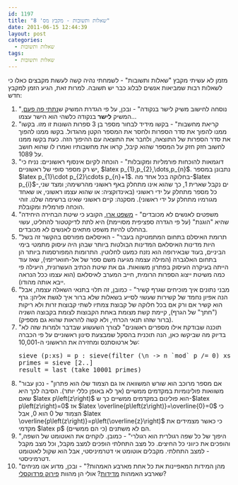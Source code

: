 ```yaml
---
id: 1197
title: "שאלות ותשובות - מקבץ מס' 8"
date: 2011-06-15 12:44:39
layout: post
categories: 
  - שאלות ותשובות
tags: 
  - שאלות ותשובות
---
```

מזמן לא עשיתי מקבץ "שאלות ותשובות" - לשמחתי נהיה קשה לעשות מקבצים כאלו כי לשאלות רבות שמביאות אנשים לבלוג כבר יש תשובה. למרות זאת, הגיע הזמן למקבץ חדש:
<ol>
	<li>"נוסחה לחישוב משיק לישר בנקודה" - ובכן, על פי הגדרת המשיק ש<a href="http://www.gadial.net/?p=856">נתתי פה פעם</a>, המשיק <strong>לישר</strong> בנקודה כלשהי הוא הישר עצמו...</li>
	<li>"קריאת מחשבות" - בקשו מידיד לבחור מספר בן 3 ספרות השונות זו מזו. בקשו ממנו להפוך את סדר הספרות ולחסר את המספר הקטן מהגדול. בקשו ממנו להפוך את סדר הספרות של התוצאה, ולחבר את התוצאה עם ההיפוך הזה. כעת בקשו ממנו לחשוב חזק חזק על המספר שהוא קיבל, קראו את מחשבותיו ואמרו לו שהוא חושב על 1089.</li>
	<li>"דוגמאות להוכחות פורמליות ומקובלות" - הוכחה לקיום אינסוף ראשוניים: נניח כי יש רק מספר סופי של ראשוניים, $latex p_{1},p_{2},\dots,p_{n}$. נתבונן במספר $latex p_{1}\cdot p_{2}\cdots p_{n}+1$. בחלוקה בכל אחד מה-$latex p_{i}$-ים נקבל שארית 1, כך שהוא אינו מתחלק באף ראשוני מהרשימה; ומצד שני, כל מספר מתחלק על ידי ראשוני (באינדוקציה: או שהוא עצמו ראשוני, או שאחד מגורמיו מתחלק על ידי ראשוני). מסקנה: קיים ראשוני שאינו ברשימה שלנו. זוהי הוכחה פורמלית ומקובלת.</li>
	<li>"משפטים לאנשים לא מכובדים" - <a href="http://www.gadial.net/?p=173">משפט ארו</a>, הקובע כי שיטת הבחירה היחידה שהיא "הוגנת" (על פי הגדרה ספציפית מסויימת) היא לתת לדיקטטור להחליט, עשוי בהחלט להיות משפט מתאים לאנשים לא מכובדים.</li>
	<li>"תרומת האיסלם בתחום המתמטיקה בעבר" - האיסלאם מפורסם בהקשר זה בשל היות מדינות האיסלאם המדינות הבולטות ביותר שבהן היה עיסוק מתמטי בימי הביניים, בעוד שבאירופה הוא נזנח כמעט לחלוטין. התרומות המפורסמות ביותר הן בתחום האלגברה (המילה עצמה מגיעה משם ספר של אל-חוואריזמי), שאז עוד הייתה בעיקרה העיסוק בפתרון משוואות. גם את שיטת הכתיב העשרונית, היעילה פי כמה משיטת ייצוג הספרות הרומית, חייב המערב לאיסלאם (הוא עצמו ככל הנראה ייבא אותה מהודו).</li>
	<li>"מבני נתונים איך מוכיחים שגרף קשיר" - כמובן, זה תלוי בתנאי השאלה עצמה, אבל הנה אפיון נחמד של קשירות שעשוי לסייע בשאלות שלא ברור איך לגשת אליהן: גרף הוא קשיר אם ורק אם בכל חלוקה של קבוצת צמתיו לשתי קבוצות זרות ולא ריקות ("חתך" של הגרף), קיימת קשת מצומת באחת הקבוצות לצומת בקבוצה השניה (ברור שזהו תנאי הכרחי, ולא קשה להראות שהוא גם מספיק).</li>
	<li>"תוכנה שבודקת אילו מספרים ראשונים" לצורך השעשוע שבדבר ולמרות שזה לא בדיוק מה שביקשו כאן, הנה תוכנית בהסקל שמבצעת סינון ראשוניים על פי הכברה של ארטוסתנס ומחזירה את הראשוני ה-10,001:
<pre dir="ltr" style="text-align:left"">
sieve (p:xs) = p : sieve(filter (\n -&gt; n `mod` p /= 0) xs)
primes = sieve [2..]
result = last (take 10001 primes)
</pre>

</li>
	<li>"אם מספר מרוכב הוא שורש המשוואה אז גם הצמוד שלו הוא פתרון" - נכון עבור משוואות פולינומיות במקדמים ממשיים (אך לא באופן כללי יותר). הסיבה לכך היא שאם $latex p\left(z\right)$ הוא פולינום במקדמים ממשיים כך ש-$latex p\left(z\right)=0$ אז $latex \overline{p\left(z\right)}=\overline{0}=0$ כי הצמוד של 0 הוא 0, אבל $latex \overline{p\left(z\right)}=p\left(\overline{z}\right)$ כי כאשר מצמידים את מקדמי $latex p$ הם לא משתנים (כי הם ממשיים).</li>
	<li>"היפוך של כל שפה רגולרית הוא רגולרי" - כמובן. לוקחים את האוטומט של השפה, והופכים את כיווני כל החיצים. כל מצב התחלתי הופכים למצב מקבל, וכל מצב מקבל - למצב התחלתי. מקבלים אוטומט אי דטרמיניסטי, אבל הוא שקול לאוטומט דטרמיניסטי.</li>
	<li>"מהן המידות המאפיינות את כל אחת מארבע האמהות?" - ובכן, מדוע אנו מניחים שארבע האמהות <a href="http://www.gadial.net/?p=386">מדידות</a>? אולי הן מהוות <a href="http://www.gadial.net/?p=1008">פירוק פרדוקסלי</a>?</li>
</ol>
